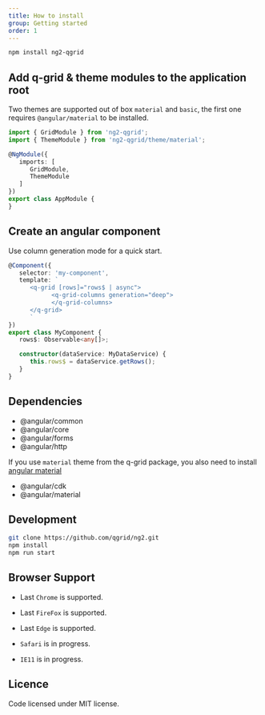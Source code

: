 ```yaml
---
title: How to install
group: Getting started
order: 1
---
```


```bash
npm install ng2-qgrid
```

## Add q-grid & theme modules to the application root

Two themes are supported out of box `material` and `basic`, the first one requires `@angular/material` to be installed.

```typescript
import { GridModule } from 'ng2-qgrid';
import { ThemeModule } from 'ng2-qgrid/theme/material';

@NgModule({
   imports: [
      GridModule,
      ThemeModule
   ]
})
export class AppModule {
}
```

## Create an angular component

Use column generation mode for a quick start.

```typescript
@Component({
   selector: 'my-component',
   template: `
      <q-grid [rows]="rows$ | async">
            <q-grid-columns generation="deep">
            </q-grid-columns>
      </q-grid>
      `
})
export class MyComponent {
   rows$: Observable<any[]>;

   constructor(dataService: MyDataService) {
      this.rows$ = dataService.getRows();
   }
}
```

## Dependencies

*  @angular/common
*  @angular/core
*  @angular/forms
*  @angular/http

If you use `material` theme from the q-grid package, you also need to install [angular material](https://material.angular.io/)

* @angular/cdk
* @angular/material

## Development

```bash
git clone https://github.com/qgrid/ng2.git
npm install
npm run start
```

## Browser Support

* Last `Chrome` is supported.
* Last `FireFox` is supported.
* Last `Edge` is supported.


* `Safari` is in progress.
* `IE11` is in progress.

## Licence

Code licensed under MIT license.
